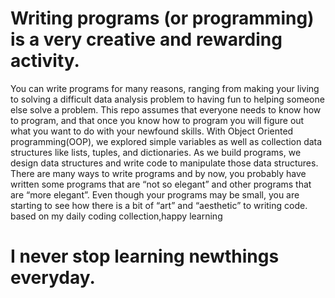 # Writing programs (or programming) is a very creative and rewarding activity.
You can write programs for many reasons, ranging from making your living to solving a difficult data analysis problem to having fun to helping someone else solve a problem. This repo assumes that everyone needs to know how to program, and that once you know how to program you will figure out what you want to do with your newfound skills.
With Object Oriented programming(OOP), we explored simple variables as well as collection data structures like lists, tuples, and dictionaries.
As we build programs, we design data structures and write code to manipulate those data structures. There are many ways to write programs and by now, you probably have written some programs that are “not so elegant” and other programs that are “more elegant”. Even though your programs may be small, you are starting to see how there is a bit of “art” and “aesthetic” to writing code.
based on my daily coding collection,happy learning
# I never stop learning newthings everyday.
